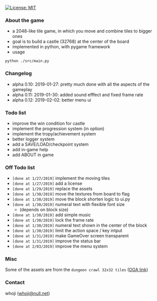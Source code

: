 [![License: MIT](https://img.shields.io/badge/License-MIT-yellow.svg)](https://opensource.org/licenses/MIT)

### About the game

* a 2048-like tile game, in which you move and combine tiles to bigger ones
* goal is to build a castle (32768) at the center of the board
* implemented in python, with pygame framework
* usage
```
python ./src/main.py
```

### Changelog
* alpha 0.10: 2019-01-27: pretty much done with all the aspects of the gameplay
* alpha 0.11: 2019-01-30: added sound efffect and fixed frame rate
* alpha 0.12: 2019-02-02: better menu ui

### Todo list
* improve the win condition for castle
* implement the progression system (in option)
* implement the tropy/achievement system
* better logger system
* add a SAVE/LOAD/checkpoint system
* add in-game help
* add ABOUT in game


### Off Todo list
* `[done at 1/27/2019]` implement the moving tiles                    
* `[done at 1/27/2019]` add a license                                 
* `[done at 1/29/2019]` replace the assets                            
* `[done at 1/30/2019]` move the textures from board to flag         
* `[done at 1/30/2019]` move the block shorten logic to ui.py        
* `[done at 1/30/2019]` numeral text with flexible font size         
  * (depends on block size)
* `[done at 1/30/2019]` add simple music                             
* `[done at 1/30/2019]` lock the frame rate                          
* `[done at 1/30/2019]` numeral text shown in the center of the block
* `[done at 1/30/2019]` limit the action space / key intput
* `[done at 1/31/2019]` make GameOver screen transparent
* `[done at 1/31/2019]` improve the status bar
* `[done at 2/03/2019]` improve the menu system


### Misc
Some of the assets are from the `dungeon crawl 32x32 tiles` ([OGA link](http://opengameart.org/content/dungeon-crawl-32x32-tiles))


### Contact
whoji (whoji@null.net)

